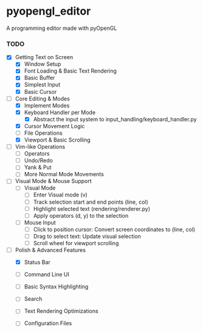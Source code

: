 # pyopengl_editor
A programming editor made with pyOpenGL


### TODO

- [x] Getting Text on Screen
  - [x] Window Setup  
  - [x] Font Loading & Basic Text Rendering  
  - [x] Basic Buffer  
  - [x] Simplest Input  
  - [x] Basic Cursor 
- [ ] Core Editing & Modes
  - [x] Implement Modes  
  - [x] Keyboard Handler per Mode 
      - [x] Abstract the input system to input_handling/keyboard_handler.py
  - [x] Cursor Movement Logic 
  - [ ] File Operations  
  - [x] Viewport & Basic Scrolling  
- [ ] Vim-like Operations
  - [ ] Operators  
  - [ ] Undo/Redo 
  - [ ] Yank & Put  
  - [ ] More Normal Mode Movements
- [ ] Visual Mode & Mouse Support
  - [ ] Visual Mode
      - [ ] Enter Visual mode (v)
      - [ ] Track selection start and end points (line, col)
      - [ ] Highlight selected text (rendering/renderer.py)
      - [ ] Apply operators (d, y) to the selection
  - [ ] Mouse Input 
      - [ ] Click to position cursor: Convert screen coordinates to (line, col)
      - [ ] Drag to select text: Update visual selection   
      - [ ] Scroll wheel for viewport scrolling
- [ ] Polish & Advanced Features
  - [x] Status Bar  
  - [ ] Command Line UI
  - [ ] Basic Syntax Highlighting
  - [ ] Search 
  - [ ] Text Rendering Optimizations 
  - [ ] Configuration Files 

